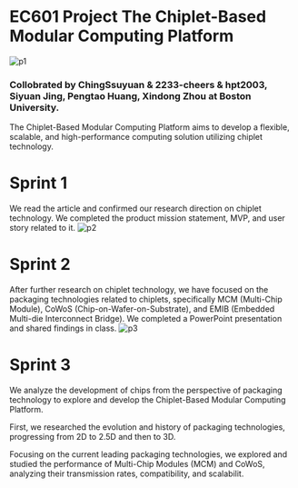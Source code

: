 # EC601 Project The Chiplet-Based Modular Computing Platform
![p1](https://github.com/ChingSsuyuan/EC601-project/blob/429dd63ed9b0cf09f26b83e3cb78eb2cb8323f84/Resources/picture1.png)

### Collobrated by ChingSsuyuan & 2233-cheers & hpt2003, Siyuan Jing, Pengtao Huang, Xindong Zhou at Boston University.

The Chiplet-Based Modular Computing Platform aims to develop a flexible, scalable, and high-performance computing solution utilizing chiplet technology. 

# Sprint 1
We read the article and confirmed our research direction on chiplet technology. We completed the product mission statement, MVP, and user story related to it.
![p2](https://github.com/ChingSsuyuan/EC601-Project/blob/9f59ebe5ce0c2d8a38db6475c3c0ebde55e84a49/Resources/picture2.png)
# Sprint 2
After further research on chiplet technology, we have focused on the packaging technologies related to chiplets, specifically MCM (Multi-Chip Module), CoWoS (Chip-on-Wafer-on-Substrate), and EMIB (Embedded Multi-die Interconnect Bridge). We completed a PowerPoint presentation and shared findings in class.
![p3]()
# Sprint 3
We analyze the development of chips from the perspective of packaging technology to explore and develop the Chiplet-Based Modular Computing Platform.

First, we researched the evolution and history of packaging technologies, progressing from 2D to 2.5D and then to 3D.

Focusing on the current leading packaging technologies, we explored and studied the performance of Multi-Chip Modules (MCM) and CoWoS, analyzing their transmission rates, compatibility, and scalabilit.
